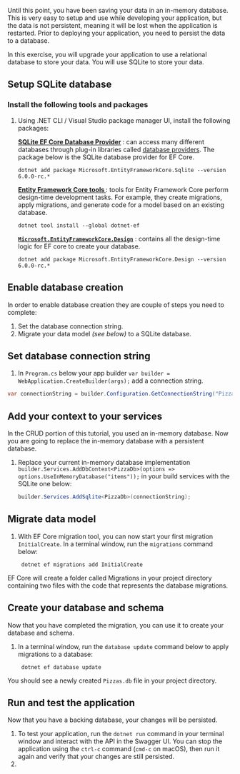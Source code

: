 Until this point, you have been saving your data in an in-memory database. This is very easy to setup and use while developing your application, but the data is not persistent, meaning it will be lost when the application is restarted. Prior to deploying your application, you need to persist the data to a database.

In this exercise, you will upgrade your application to use a relational database to store your data. You will use SQLite to store your data.

## Setup SQLite database

### Install the following tools and packages

1. Using .NET CLI / Visual Studio package manager UI, install the following packages:

   **[SQLite EF Core Database Provider](https://www.nuget.org/packages/Microsoft.EntityFrameworkCore.Sqlite/6.0.0-rc.2.21480.5)** : can access many different databases through plug-in libraries called [database providers](/ef/core/providers/?tabs=dotnet-core-cli). The package below is the SQLite database provider for EF Core.

   ```console
   dotnet add package Microsoft.EntityFrameworkCore.Sqlite --version 6.0.0-rc.*
   ```

   **[Entity Framework Core tools ](/ef/core/cli/dotnet)**: tools for Entity Framework Core perform design-time development tasks. For example, they create migrations, apply migrations, and generate code for a model based on an existing database.

   ```console
   dotnet tool install --global dotnet-ef
   ```

   **[`Microsoft.EntityFrameworkCore.Design`](https://www.nuget.org/packages/Microsoft.EntityFrameworkCore.Design/6.0.0-rc.2.21480.5)** : contains all the design-time logic for EF core to create your database.

   ```console
   dotnet add package Microsoft.EntityFrameworkCore.Design --version 6.0.0-rc.*
   ```

## Enable database creation

In order to enable database creation they are couple of steps you need to complete:

1. Set the database connection string.
1. Migrate your data model *(see below)* to a SQLite database.

## Set database connection string

   1. In `Program.cs` below your app builder `var builder = WebApplication.CreateBuilder(args);` add a connection string.

   ```cs
   var connectionString = builder.Configuration.GetConnectionString("Pizzas") ?? "Data Source=Pizzas.db";
   ```

## Add your context to your services

In the CRUD portion of this tutorial, you used an in-memory database. Now you are going to replace the in-memory database with a persistent database.

1. Replace your current in-memory database implementation `builder.Services.AddDbContext<PizzaDb>(options => options.UseInMemoryDatabase("items"));` in your build services with the SQLite one below:

   ```cs
   builder.Services.AddSqlite<PizzaDb>(connectionString);
   ```

## Migrate data model

1. With EF Core migration tool, you can now start your first migration `InitialCreate`.  In a terminal window, run the `migrations` command below:

   ```console
    dotnet ef migrations add InitialCreate
   ```

EF Core will create a folder called Migrations in your project directory containing two files with the code that represents the database migrations.

## Create your database and schema

Now that you have completed the migration, you can use it to create your database and schema.

1. In a terminal window, run the `database update` command below to apply migrations to a database:

   ```console
    dotnet ef database update
   ```

You should see a newly created `Pizzas.db` file in your project directory.

## Run and test the application

Now that you have a backing database, your changes will be persisted. 

1. To test your application, run the `dotnet run` command in your terminal window and interact with the API in the Swagger UI. You can stop the application using the `ctrl-c` command (`cmd-c` on macOS), then run it again and verify that your changes are still persisted.
1. 